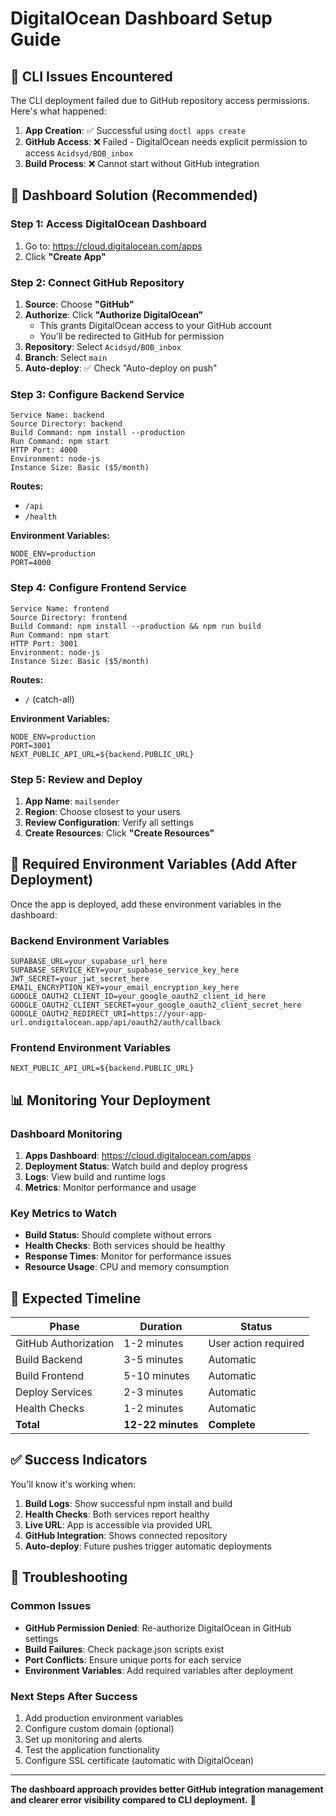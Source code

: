 # DigitalOcean Dashboard Setup Guide

## 🚫 CLI Issues Encountered

The CLI deployment failed due to GitHub repository access permissions. Here's what happened:

1. **App Creation**: ✅ Successful using `doctl apps create`
2. **GitHub Access**: ❌ Failed - DigitalOcean needs explicit permission to access `Acidsyd/BOB_inbox`
3. **Build Process**: ❌ Cannot start without GitHub integration

## 🎯 Dashboard Solution (Recommended)

### Step 1: Access DigitalOcean Dashboard
1. Go to: https://cloud.digitalocean.com/apps
2. Click **"Create App"**

### Step 2: Connect GitHub Repository
1. **Source**: Choose **"GitHub"**
2. **Authorize**: Click **"Authorize DigitalOcean"** 
   - This grants DigitalOcean access to your GitHub account
   - You'll be redirected to GitHub for permission
3. **Repository**: Select `Acidsyd/BOB_inbox`
4. **Branch**: Select `main`
5. **Auto-deploy**: ✅ Check "Auto-deploy on push"

### Step 3: Configure Backend Service
```
Service Name: backend
Source Directory: backend
Build Command: npm install --production
Run Command: npm start
HTTP Port: 4000
Environment: node-js
Instance Size: Basic ($5/month)
```

**Routes:**
- `/api`
- `/health`

**Environment Variables:**
```
NODE_ENV=production
PORT=4000
```

### Step 4: Configure Frontend Service
```
Service Name: frontend
Source Directory: frontend
Build Command: npm install --production && npm run build
Run Command: npm start
HTTP Port: 3001
Environment: node-js
Instance Size: Basic ($5/month)
```

**Routes:**
- `/` (catch-all)

**Environment Variables:**
```
NODE_ENV=production
PORT=3001
NEXT_PUBLIC_API_URL=${backend.PUBLIC_URL}
```

### Step 5: Review and Deploy
1. **App Name**: `mailsender`
2. **Region**: Choose closest to your users
3. **Review Configuration**: Verify all settings
4. **Create Resources**: Click **"Create Resources"**

## 🔧 Required Environment Variables (Add After Deployment)

Once the app is deployed, add these environment variables in the dashboard:

### Backend Environment Variables
```
SUPABASE_URL=your_supabase_url_here
SUPABASE_SERVICE_KEY=your_supabase_service_key_here
JWT_SECRET=your_jwt_secret_here
EMAIL_ENCRYPTION_KEY=your_email_encryption_key_here
GOOGLE_OAUTH2_CLIENT_ID=your_google_oauth2_client_id_here
GOOGLE_OAUTH2_CLIENT_SECRET=your_google_oauth2_client_secret_here
GOOGLE_OAUTH2_REDIRECT_URI=https://your-app-url.ondigitalocean.app/api/oauth2/auth/callback
```

### Frontend Environment Variables
```
NEXT_PUBLIC_API_URL=${backend.PUBLIC_URL}
```

## 📊 Monitoring Your Deployment

### Dashboard Monitoring
1. **Apps Dashboard**: https://cloud.digitalocean.com/apps
2. **Deployment Status**: Watch build and deploy progress
3. **Logs**: View build and runtime logs
4. **Metrics**: Monitor performance and usage

### Key Metrics to Watch
- **Build Status**: Should complete without errors
- **Health Checks**: Both services should be healthy
- **Response Times**: Monitor for performance issues
- **Resource Usage**: CPU and memory consumption

## 🎯 Expected Timeline

| Phase | Duration | Status |
|-------|----------|--------|
| GitHub Authorization | 1-2 minutes | User action required |
| Build Backend | 3-5 minutes | Automatic |
| Build Frontend | 5-10 minutes | Automatic |
| Deploy Services | 2-3 minutes | Automatic |
| Health Checks | 1-2 minutes | Automatic |
| **Total** | **12-22 minutes** | **Complete** |

## ✅ Success Indicators

You'll know it's working when:

1. **Build Logs**: Show successful npm install and build
2. **Health Checks**: Both services report healthy
3. **Live URL**: App is accessible via provided URL
4. **GitHub Integration**: Shows connected repository
5. **Auto-deploy**: Future pushes trigger automatic deployments

## 🚨 Troubleshooting

### Common Issues
- **GitHub Permission Denied**: Re-authorize DigitalOcean in GitHub settings
- **Build Failures**: Check package.json scripts exist
- **Port Conflicts**: Ensure unique ports for each service
- **Environment Variables**: Add required variables after deployment

### Next Steps After Success
1. Add production environment variables
2. Configure custom domain (optional)
3. Set up monitoring and alerts
4. Test the application functionality
5. Configure SSL certificate (automatic with DigitalOcean)

---

**The dashboard approach provides better GitHub integration management and clearer error visibility compared to CLI deployment.** 🎉